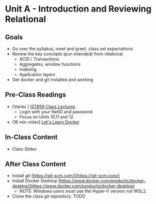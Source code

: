 # Unit A - Introduction and Reviewing Relational

## Goals

- Go over the syllabus, meet and greet, class set  expectations 
- Review the key concepts (pun intended) from relational
  - ACID / Transactions
  - Aggregates, window functions
  - Indexing
  - Application layers
- Get docker and git installed and working

## Pre-Class Readings

- [Varies ] [IST659 Class Lectures](https://video.syr.edu/channel/channelid/175863302) 
  - Login with your NetID and password
  - Focus on Units 10,11 and 12
- [16 min video] [Let's Learn Docker](https://www.youtube.com/watch?v=fQORO9QEJN4&t=3s)

## In-Class Content

- Class Slides

## After Class Content

- Install git [https://git-scm.com/](https://git-scm.com/)
- Install Docker Desktop [https://www.docker.com/products/docker-desktop](https://www.docker.com/products/docker-desktop)
  - NOTE: Windows users must use the Hyper-V version not WSL2.
- Clone the class git repository: TODO
